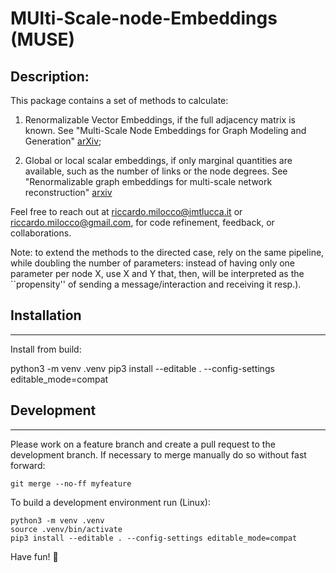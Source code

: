 # MUlti-Scale-node-Embeddings (MUSE)
## Description:
This package contains a set of methods to calculate:

1) Renormalizable Vector Embeddings, if the full adjacency matrix is known.
See "Multi-Scale Node Embeddings for Graph Modeling and Generation" [arXiv](https://arxiv.org/abs/2412.04354);

2) Global or local scalar embeddings, if only marginal quantities are available, such as the number of links or the node degrees. See "Renormalizable graph embeddings for multi-scale network reconstruction" [arxiv](https://arxiv.org/abs/2508.20706)

Feel free to reach out at [riccardo.milocco@imtlucca.it](mailto:riccardo.milocco@imtlucca.it) or [riccardo.milocco@gmail.com](mailto:riccardo.milocco@gmail.com), for code refinement, feedback, or collaborations.

Note: to extend the methods to the directed case, rely on the same pipeline, while doubling the number of parameters: instead of having only one parameter per node X, use X and Y that, then, will be interpreted as the ``propensity'' of sending a message/interaction and receiving it resp.).

## Installation
------------
Install from build:

python3 -m venv .venv
pip3 install --editable . --config-settings editable_mode=compat


## Development
-----------
Please work on a feature branch and create a pull request to the development 
branch. If necessary to merge manually do so without fast forward:


    git merge --no-ff myfeature

To build a development environment run (Linux):


    python3 -m venv .venv 
    source .venv/bin/activate 
    pip3 install --editable . --config-settings editable_mode=compat

Have fun! 🚀
